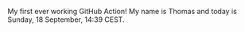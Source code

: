 My first ever working GitHub Action!
My name is Thomas and today is Sunday, 18 September, 14:39 CEST. 
